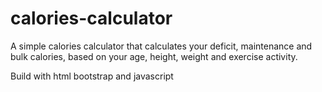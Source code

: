 # calories-calculator

A simple calories calculator that calculates your deficit, maintenance and bulk calories, based on your age, height, weight and exercise activity.

Build with html bootstrap and javascript
